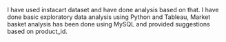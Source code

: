 I have used instacart dataset and have done analysis based on that. I have done basic exploratory data analysis using Python and Tableau, Market basket analysis has been done using MySQL and provided suggestions based on product_id.
